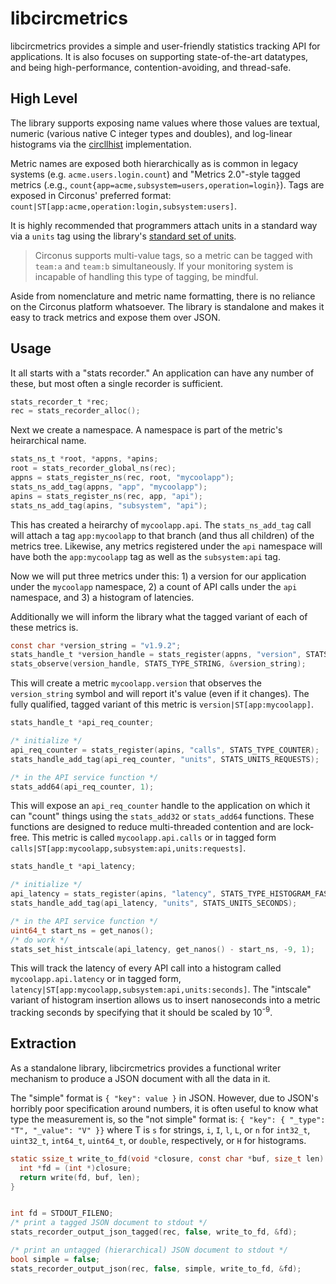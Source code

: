 # libcircmetrics

libcircmetrics provides a simple and user-friendly statistics tracking API
for applications.  It is also focuses on supporting state-of-the-art
datatypes, and being high-performance, contention-avoiding, and thread-safe.

## High Level

The library supports exposing name values where those values are textual,
numeric (various native C integer types and doubles), and log-linear histograms
via the [circllhist](https://github.com/circonus-labs/libcircllhist)
implementation.

Metric names are exposed both hierarchically as is common in legacy systems
(e.g. `acme.users.login.count`) and "Metrics 2.0"-style tagged metrics (.e.g.,
`count{app=acme,subsystem=users,operation=login}`).  Tags are exposed in
Circonus' preferred format:
`count|ST[app:acme,operation:login,subsystem:users]`.

It is highly recommended that programmers attach units in a standard way via a
`units` tag using the library's [standard set of units](units.md).

> Circonus supports multi-value tags, so a metric can be tagged with `team:a`
> and `team:b` simultaneously.  If your monitoring system is incapable of
> handling this type of tagging, be mindful.

Aside from nomenclature and metric name formatting, there is no reliance on the
Circonus platform whatsoever.  The library is standalone and makes it easy to
track metrics and expose them over JSON.

## Usage

It all starts with a "stats recorder."  An application can have any number
of these, but most often a single recorder is sufficient.

```c
stats_recorder_t *rec;
rec = stats_recorder_alloc(); 
```

Next we create a namespace.  A namespace is part of the metric's heirarchical
name.

```c
stats_ns_t *root, *appns, *apins;
root = stats_recorder_global_ns(rec);
appns = stats_register_ns(rec, root, "mycoolapp");
stats_ns_add_tag(appns, "app", "mycoolapp");
apins = stats_register_ns(rec, app, "api");
stats_ns_add_tag(apins, "subsystem", "api");
```

This has created a heirarchy of `mycoolapp.api`. The `stats_ns_add_tag` call
will attach a tag `app:mycoolapp` to that branch (and thus all children) of the
metrics tree. Likewise, any metrics registered under the `api` namespace will
have both the `app:mycoolapp` tag as well as the `subsystem:api` tag.

Now we will put three metrics under this: 1) a version for our application
under the `mycoolapp` namespace, 2) a count of API calls under the `api`
namespace, and 3) a histogram of latencies.

Additionally we will inform the library what the tagged variant of each of
these metrics is.

```c
const char *version_string = "v1.9.2";
stats_handle_t *version_handle = stats_register(appns, "version", STATS_TYPE_STRING);
stats_observe(version_handle, STATS_TYPE_STRING, &version_string);
```
This will create a metric `mycoolapp.version` that observes the
`version_string` symbol and will report it's value (even if it changes).  The
fully qualified, tagged variant of this metric is `version|ST[app:mycoolapp]`.

```c
stats_handle_t *api_req_counter;

/* initialize */
api_req_counter = stats_register(apins, "calls", STATS_TYPE_COUNTER);
stats_handle_add_tag(api_req_counter, "units", STATS_UNITS_REQUESTS);

/* in the API service function */
stats_add64(api_req_counter, 1);
```

This will expose an `api_req_counter` handle to the application on which it can
"count" things using the `stats_add32` or `stats_add64` functions.  These
functions are designed to reduce multi-threaded contention and are lock-free.
This metric is called `mycoolapp.api.calls` or in tagged form
`calls|ST[app:mycoolapp,subsystem:api,units:requests]`.

```c
stats_handle_t *api_latency;

/* initialize */
api_latency = stats_register(apins, "latency", STATS_TYPE_HISTOGRAM_FAST);
stats_handle_add_tag(api_latency, "units", STATS_UNITS_SECONDS);

/* in the API service function */
uint64_t start_ns = get_nanos();
/* do work */
stats_set_hist_intscale(api_latency, get_nanos() - start_ns, -9, 1);
```

This will track the latency of every API call into a histogram called
`mycoolapp.api.latency` or in tagged form,
`latency|ST[app:mycoolapp,subsystem:api,units:seconds]`.  The "intscale"
variant of histogram insertion allows us to insert nanoseconds into a metric
tracking seconds by specifying that it should be scaled by 10<sup>-9</sup>.

## Extraction

As a standalone library, libcircmetrics provides a functional writer mechanism
to produce a JSON document with all the data in it.

The "simple" format is `{ "key": value }` in JSON.  However, due to JSON's
horribly poor specification around numbers, it is often useful to know what
type the measurement is, so the "not simple" format is: `{ "key": { "_type":
"T", "_value": "V" }}` where T is `s` for strings, `i`, `I`, `l`, `L`, or `n`
for `int32_t`, `uint32_t`, `int64_t`, `uint64_t`, or `double`, respectively, or
`H` for histograms.

```c
static ssize_t write_to_fd(void *closure, const char *buf, size_t len) {
  int *fd = (int *)closure;
  return write(fd, buf, len);
}


int fd = STDOUT_FILENO;
/* print a tagged JSON document to stdout */
stats_recorder_output_json_tagged(rec, false, write_to_fd, &fd);

/* print an untagged (hierarchical) JSON document to stdout */
bool simple = false;
stats_recorder_output_json(rec, false, simple, write_to_fd, &fd);
```
